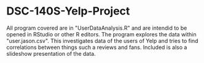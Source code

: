 # DSC-140S-Yelp-Project

All program covered are in "UserDataAnalysis.R" and are intendid to be opened in RStudio or other R editors. The program explores the data within "user.jason.csv".
This investigates data of the users of Yelp and tries to find correlations between things such a reviews and fans.
Included is also a slideshow presentation of the data.
